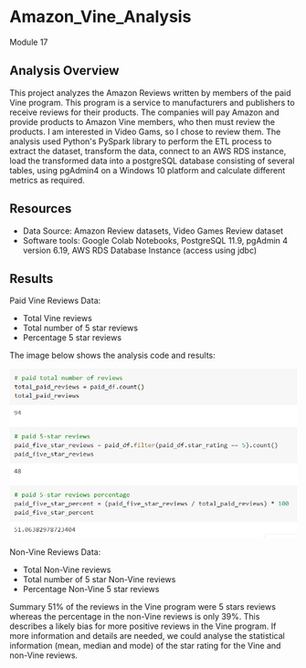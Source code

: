 # Amazon_Vine_Analysis
Module 17

## Analysis Overview
This project analyzes the Amazon Reviews written by members of the paid Vine program. This program is a service to manufacturers and publishers to receive reviews for their products. The companies will pay Amazon and provide products to Amazon Vine members, who then must review the products. I am interested in Video Gams, so I chose to review them. 
The analysis used Python's PySpark library to perform the ETL process to extract the dataset, transform the data, connect to an AWS RDS instance, load the transformed data into a postgreSQL database consisting of several tables, using pgAdmin4 on a Windows 10 platform and calculate different metrics as required. 

## Resources
* Data Source: Amazon Review datasets, Video Games Review dataset
* Software tools: Google Colab Notebooks, PostgreSQL 11.9, pgAdmin 4 version 6.19, AWS RDS Database Instance (access using jdbc)

## Results
Paid Vine Reviews Data:
* Total Vine reviews
* Total number of 5 star reviews
* Percentage 5 star reviews

The image below shows the analysis code and results: <br>

<img src="https://github.com/valchau/Amazon_Vine_Analysis/blob/main/PaidVineReviewsData.PNG" alt="paid reviewer results" >
<br>

Non-Vine Reviews Data:
* Total Non-Vine reviews
* Total number of 5 star Non-Vine reviews
* Percentage Non-Vine 5 star reviews 



Summary
51% of the reviews in the Vine program were 5 stars reviews whereas the percentage in the non-Vine reviews is only 39%.
This describes a likely bias for more positive reviews in the Vine program.
If more information and details are needed, we could analyse the statistical information (mean, median and mode) of the star rating for the Vine and non-Vine reviews.

